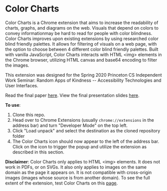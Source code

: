 # Color Charts

Color Charts is a Chrome extension that aims to increase the readability of charts, graphs, and diagrams on the web. Visuals that depend on colors to convey informationmay be hard to read for people with color blindness. Color Charts improves upon existing extensions by using researched color blind friendly palettes. It allows for filtering of visuals on a web page, with the option to choose between 4 different color blind friendly palettes. Built with vanilla JavaScript, Color Charts interacts with HTML &lt;img&gt; elements in the Chrome browser, utilizing HTML canvas and base64 encoding to filter the images.

This extension was designed for the Spring 2020 Princeton CS Independent Work Seminar: Random Apps of Kindness -- Accessibility Technologies and User Interfaces.

Read the final paper [here](https://github.com/karenying/color-charts/blob/master/src/assets/paper.pdf). View the final presentation slides [here](https://github.com/karenying/color-charts/blob/master/src/assets/slides.pdf).

**To use**:

1. Clone this repo.
2. Head over to Chrome Extensions (usually `chrome://extensions` in the address bar) and turn "Developer Mode" on the top left.
3. Click "Load unpack" and select the destination as the cloned repository folder
4. The Color Charts icon should now appear to the left of the address bar. Click on the icon to trigger the popup and utilize the extension as described in this section.

**Disclaimer**: Color Charts only applies to HTML &lt;img&gt; elements. It does not work in PDFs, or on SVGs. It also only applies to images on the same domain as the page it appears on. It is not compatible with cross-origin images (images whose source is from another domain). To see the full extent of the extension, test Color Charts on this [page](https://karenying.github.io/color-charts-dummy-page/).
